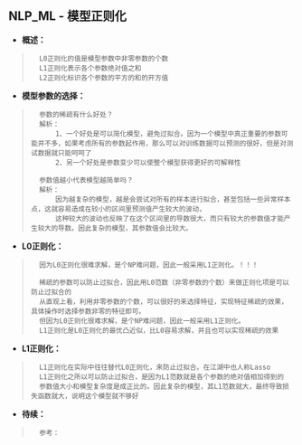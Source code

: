 ## NLP_ML - 模型正则化
- **概述：**
>       L0正则化的值是模型参数中非零参数的个数
>       L1正则化表示各个参数绝对值之和
>       L2正则化标识各个参数的平方的和的开方值
>

- **模型参数的选择：**
>       参数的稀疏有什么好处？
>       解析：
>           1、一个好处是可以简化模型，避免过拟合。因为一个模型中真正重要的参数可能并不多，如果考虑所有的参数起作用，那么可以对训练数据可以预测的很好，但是对测试数据就只能呵呵了
>           2、另一个好处是参数变少可以使整个模型获得更好的可解释性
>
>       参数值越小代表模型越简单吗？
>       解析：
>           因为越复杂的模型，越是会尝试对所有的样本进行拟合，甚至包括一些异常样本点，这就容易造成在较小的区间里预测值产生较大的波动，
>           这种较大的波动也反映了在这个区间里的导数很大，而只有较大的参数值才能产生较大的导数。因此复杂的模型，其参数值会比较大。
>

- **L0正则化：**
>       因为L0正则化很难求解，是个NP难问题，因此一般采用L1正则化。！！！
>
>       稀疏的参数可以防止过拟合，因此用L0范数（非零参数的个数）来做正则化项是可以防止过拟合的
>       从直观上看，利用非零参数的个数，可以很好的来选择特征，实现特征稀疏的效果，具体操作时选择参数非零的特征即可。
>       但因为L0正则化很难求解，是个NP难问题，因此一般采用L1正则化。
>       L1正则化是L0正则化的最优凸近似，比L0容易求解，并且也可以实现稀疏的效果
>

- **L1正则化：**
>       L1正则化在实际中往往替代L0正则化，来防止过拟合。在江湖中也人称Lasso
>       L1正则化之所以可以防止过拟合，是因为L1范数就是各个参数的绝对值相加得到的
>       参数值大小和模型复杂度是成正比的。因此复杂的模型，其L1范数就大，最终导致损失函数就大，说明这个模型就不够好
>
>
>
>
>
>
>
>
>
>

- **待续：**
>       参考：
>
>
>
>
>
>
>
>
>
>
>
>
>
>
>
>
>
>
>
>
>
>
>
>
>

